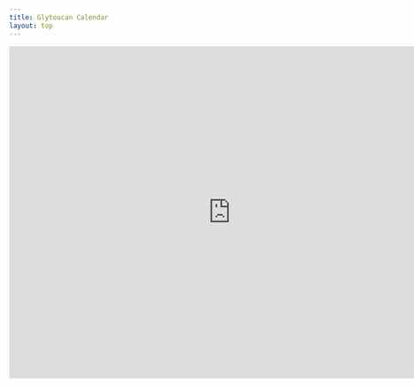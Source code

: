 ```yaml
---
title: Glytoucan Calendar
layout: top
---
```

<iframe src="https://calendar.google.com/calendar/embed?height=600&amp;wkst=1&amp;bgcolor=%23FFFFFF&amp;src=aokinobu%40gmail.com&amp;color=%2329527A&amp;ctz=Asia%2FTokyo" style="border-width:0" width="800" height="600" frameborder="0" scrolling="no"></iframe>
